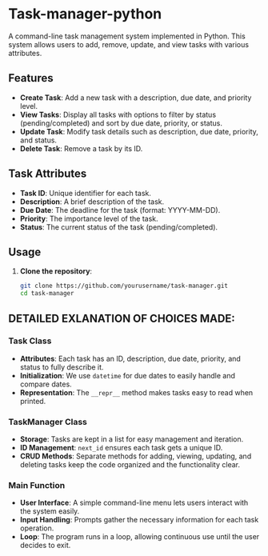 # Task-manager-python

A command-line task management system implemented in Python. This system allows users to add, remove, update, and view tasks with various attributes.

## Features

- **Create Task**: Add a new task with a description, due date, and priority level.
- **View Tasks**: Display all tasks with options to filter by status (pending/completed) and sort by due date, priority, or status.
- **Update Task**: Modify task details such as description, due date, priority, and status.
- **Delete Task**: Remove a task by its ID.

## Task Attributes

- **Task ID**: Unique identifier for each task.
- **Description**: A brief description of the task.
- **Due Date**: The deadline for the task (format: YYYY-MM-DD).
- **Priority**: The importance level of the task.
- **Status**: The current status of the task (pending/completed).

## Usage

1. **Clone the repository**:
   ```sh
   git clone https://github.com/yourusername/task-manager.git
   cd task-manager
   
## DETAILED EXLANATION OF CHOICES MADE:

### Task Class

- **Attributes**: Each task has an ID, description, due date, priority, and status to fully describe it.
- **Initialization**: We use `datetime` for due dates to easily handle and compare dates.
- **Representation**: The `__repr__` method makes tasks easy to read when printed.

### TaskManager Class

- **Storage**: Tasks are kept in a list for easy management and iteration.
- **ID Management**: `next_id` ensures each task gets a unique ID.
- **CRUD Methods**: Separate methods for adding, viewing, updating, and deleting tasks keep the code organized and the functionality clear.

### Main Function

- **User Interface**: A simple command-line menu lets users interact with the system easily.
- **Input Handling**: Prompts gather the necessary information for each task operation.
- **Loop**: The program runs in a loop, allowing continuous use until the user decides to exit.
